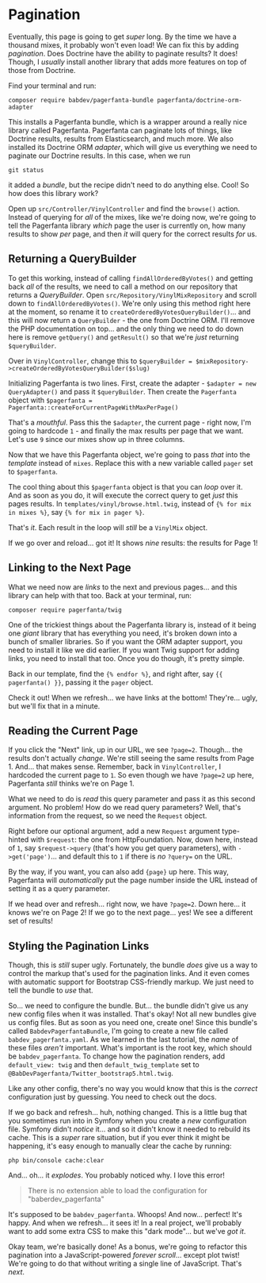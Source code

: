 # Pagination

Eventually, this page is going to get *super* long. By the time we have a thousand
mixes, it probably won't even load! We can fix this by adding *pagination*. Does
Doctrine have the ability to paginate results? It does! Though, I *usually* install
another library that adds more features on top of those from Doctrine.

Find your terminal and run:

```termninal
composer require babdev/pagerfanta-bundle pagerfanta/doctrine-orm-adapter
```

This installs a Pagerfanta bundle, which is a wrapper around a really nice library
called Pagerfanta. Pagerfanta can paginate lots of things, like Doctrine
results, results from Elasticsearch, and much more. We also installed its
Doctrine ORM *adapter*, which will give us everything we need to paginate our Doctrine
results. In this case, when we run

```terminal
git status
```

it added a *bundle*, but the recipe didn't need to do anything else. Cool! So how
does this library work?

Open up `src/Controller/VinylController` and find the `browse()` action. Instead
of querying for *all* of the mixes, like we're doing now, we're going to tell the
Pagerfanta library *which* page the user is currently on, how many results to show
*per* page, and then *it* will query for the correct results *for* us.

## Returning a QueryBuilder

To get this working, instead of calling `findAllOrderedByVotes()` and getting back
*all* of the results, we need to call a method on our repository that returns a
*QueryBuilder*. Open `src/Repository/VinylMixRepository` and scroll down to
`findAllOrderedByVotes()`. We're only using this method right here at the moment, so
rename it to `createOrderedByVotesQueryBuilder()`... and this will now
return a `QueryBuilder` - the one from Doctrine ORM. I'll remove the PHP
documentation on top... and the only thing we need to do down here is remove
`getQuery()` and `getResult()` so that we're *just* returning `$queryBuilder`.

Over in `VinylController`, change this to
`$queryBuilder = $mixRepository->createOrderedByVotesQueryBuilder($slug)`

Initializing Pagerfanta is two lines. First, create the adapter -
`$adapter = new QueryAdapter()` and pass it `$queryBuilder`. Then create
the `Pagerfanta` object with
`$pagerfanta = Pagerfanta::createForCurrentPageWithMaxPerPage()`

That's a *mouthful*. Pass this the `$adapter`, the current page - right now, I'm
going to hardcode `1` - and finally the max results per page that we want. Let's
use `9` since our mixes show up in three columns.

Now that we have this Pagerfanta object, we're going to pass *that* into the
*template* instead of `mixes`. Replace this with a new variable called `pager` set
to `$pagerfanta`.

The cool thing about this `$pagerfanta` object is that you can *loop* over it. And
as soon as you do, it will execute the correct query to get *just* this pages results.
In `templates/vinyl/browse.html.twig`, instead of `{% for mix in mixes %}`, say
`{% for mix in pager %}`.

That's *it*. Each result in the loop will *still* be a `VinylMix` object.

If we go over and reload... got it! It shows *nine* results: the results for Page
1!

## Linking to the Next Page

What we need now are *links* to the next and previous pages... and this library can
help with that too. Back at your terminal, run:

```terminal
composer require pagerfanta/twig
```

One of the trickiest things about the Pagerfanta library is, instead of it being one
*giant* library that has everything you need, it's broken down into a bunch of
smaller libraries. So if you want the ORM adapter support, you need to install it
like we did earlier. If you want Twig support for adding links, you need to
install that too. Once you do though, it's pretty simple.

Back in our template, find the `{% endfor %}`, and right after, say
`{{ pagerfanta() }}`, passing it the `pager` object.

Check it out! When we refresh... we have links at the bottom! They're... ugly,
but we'll fix that in a minute.

## Reading the Current Page

If you click the "Next" link, up in our URL, we see `?page=2`. Though... the results
don't actually *change*. We're still seeing the same results from Page 1. And...
that makes sense. Remember, back in `VinylController`, I hardcoded the current page
to `1`. So even though we have `?page=2` up here, Pagerfanta *still* thinks we're
on Page 1.

What we need to do is *read* this query parameter and pass it as this second argument.
No problem! How do we read query parameters? Well, that's information from the
request, so we need the `Request` object.

Right before our optional argument, add a new `Request` argument type-hinted with
`$request`: the one from HttpFoundation. Now, down here, instead of `1`,
say `$request->query` (that's how you get query parameters), with
`->get('page')`... and default this to `1` if there is *no* `?query=` on the URL.

By the way, if you want, you can also add `{page}` up here. This way, Pagerfanta
will *automatically* put the page number inside the URL instead of setting it as
a query parameter.

If we head over and refresh... right now, we have `?page=2`. Down here... it knows
we're on Page 2! If we go to the next page... yes! We see a different set of results!

## Styling the Pagination Links

Though, this is *still* super ugly. Fortunately, the bundle *does* give us a way
to control the markup that's used for the pagination links. And it even comes
with automatic support for Bootstrap CSS-friendly markup. We just need to tell
the bundle to *use* that.

So... we need to configure the bundle. But... the bundle didn't give us any new
config files when it was installed. That's okay! Not all new bundles give us
config files. But as soon as you need one, create one! Since this bundle's called
`BabdevPagerfantaBundle`, I'm going to create a new file called
`babdev_pagerfanta.yaml`. As we learned in the last tutorial, the *name* of these
files *aren't* important. What's important is the root key, which should be
`babdev_pagerfanta`. To change how the pagination renders, add `default_view: twig`
and then `default_twig_template` set to
`@BabDevPagerfanta/Twitter_bootstrap5.html.twig`.

Like any other config, there's no way you would know that this is the *correct*
configuration just by guessing. You need to check out the docs.

If we go back and refresh... huh, nothing changed. This is a little bug that you
sometimes run into in Symfony when you create a *new* configuration file.  Symfony
didn't *notice* it... and so it didn't know it needed to rebuild its cache. This
is a *super* rare situation, but if you ever think it might be happening, it's
easy enough to manually clear the cache by running:

```terminal
php bin/console cache:clear
```

And... oh... it *explodes*. You probably noticed why. I love this error!

> There is no extension able to load the configuration for "baberdev_pagerfanta"

It's supposed to be `babdev_pagerfanta`. Whoops! And now... perfect! It's happy. And
when we refresh... it sees it! In a real project, we'll probably want to add
some extra CSS to make this "dark mode"... but we've *got it*.

Okay team, we're basically done! As a bonus, we're going to refactor this pagination
into a JavaScript-powered *forever scroll*... except plot twist! We're going to do
that without writing a single line of JavaScript. That's *next*.
